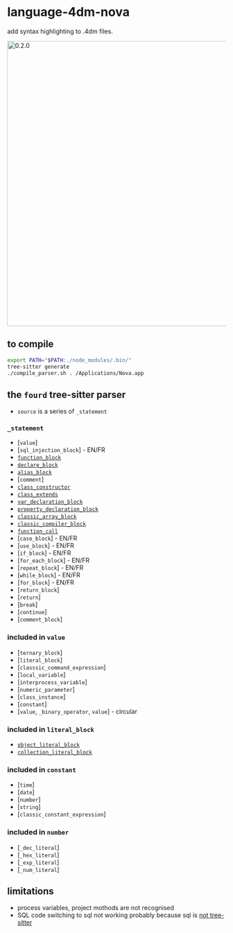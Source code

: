 # language-4dm-nova
add syntax highlighting to .4dm files.

<img width="658" alt="0.2.0" src="https://github.com/miyako/language-4dm-nova/assets/1725068/c38e9cb8-9268-4132-b562-d7f1b0c5bd7c">

## to compile

```sh
export PATH="$PATH:./node_modules/.bin/"
tree-sitter generate
./compile_parser.sh . /Applications/Nova.app
```

## the `fourd` tree-sitter parser

* `source` is a series of `_statement`

### `_statement`

* [`value`]
* [`sql_injection_block`]  - EN/FR
* [`function_block`](https://github.com/miyako/language-4dm-nova/blob/main/corpus/1.%20function_block.txt)
* [`declare_block`](https://github.com/miyako/language-4dm-nova/blob/main/corpus/2.%20declare_block.txt)
* [`alias_block`](https://github.com/miyako/language-4dm-nova/blob/main/corpus/7.%20alias_block.txt)  
* [`comment`] 
* [`class_constructor`](https://github.com/miyako/language-4dm-nova/blob/main/corpus/3.%20class_constructor.txt)
* [`class_extends`](https://github.com/miyako/language-4dm-nova/blob/main/corpus/4.%20class_extends.txt)
* [`var_declaration_block`](https://github.com/miyako/language-4dm-nova/blob/main/corpus/5.%20var_declaration_block.txt) 
* [`property_declaration_block`](https://github.com/miyako/language-4dm-nova/blob/main/corpus/6.%20property_declaration_block.txt) 
* [`classic_array_block`](https://github.com/miyako/language-4dm-nova/blob/main/corpus/11.%20classic_array_block.txt)
* [`classic_compiler_block`](https://github.com/miyako/language-4dm-nova/blob/main/corpus/10.%20classic_compiler_block.txt)
* [`function_call`](https://github.com/miyako/language-4dm-nova/blob/main/corpus/9.%20function_call.txt) 
* [`case_block`] - EN/FR
* [`use_block`] - EN/FR
* [`if_block`] - EN/FR 
* [`for_each_block`] - EN/FR
* [`repeat_block`] - EN/FR
* [`while_block`] - EN/FR
* [`for_block`] - EN/FR
* [`return_block`]
* [`return`]
* [`break`]
* [`continue`]
* [`comment_block`]
 
### included in `value`

* [`ternary_block`]
* [`literal_block`]
* [`classsic_command_expression`]
* [`local_variable`]
* [`interprocess_variable`]
* [`numeric_parameter`]
* [`class_instance`]
* [`constant`]
* [`value`, `_binary_operator`, `value`] - circular

### included in `literal_block`

* [`object_literal_block`](https://github.com/miyako/language-4dm-nova/blob/main/corpus/13.%20object_literal_block.txt)
* [`collection_literal_block`](https://github.com/miyako/language-4dm-nova/blob/main/corpus/14.%20collection_literal_block.txt)

### included in `constant`

* [`time`] 
* [`date`] 
* [`number`] 
* [`string`] 
* [`classic_constant_expression`]  

### included in `number`

* [`_dec_literal`]
* [`_hex_literal`]
* [`_exp_literal`]
* [`_num_literal`]

## limitations

* process variables, project mothods are not recognised
* SQL code switching to sql not working probably because sql is [not tree-sitter](https://docs.nova.app/syntax-reference/syntaxes/#injections)
